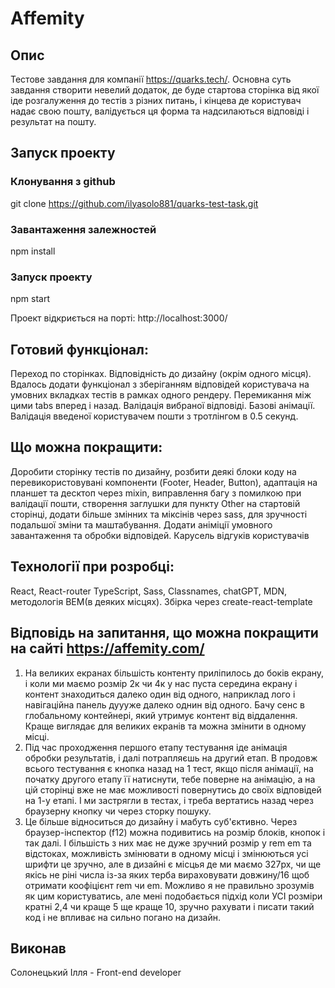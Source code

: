 # Affemity

## Опис

Тестове завдання для компанії https://quarks.tech/. Основна суть завдання створити невелий додаток, де буде стартова сторінка від якої іде розгалуження до тестів з різних питань, і кінцева де користувач надає свою пошту, валідується ця форма та надсилаються відповіді і результат на пошту.

## Запуск проекту

### Клонування з github

git clone https://github.com/ilyasolo881/quarks-test-task.git

### Завантаження залежностей

npm install

### Запуск проекту

npm start

Проект відкриється на порті: http://localhost:3000/

## Готовий функціонал:

Переход по сторінках. Відповідність до дизайну (окрім одного місця). Вдалось додати функціонал з зберіганням відповідей користувача на умовних вкладках тестів в рамках одного рендеру. Перемикання між цими tabs вперед і назад. Валідація вибраної відповіді. Базові анімації. Валідація введеної користувачем пошти з тротлінгом в 0.5 секунд.

## Що можна покращити:

Доробити сторінку тестів по дизайну, розбити деякі блоки коду на перевикористовувані компоненти (Footer, Header, Button), адаптація на планшет та десктоп через mixin, виправлення багу з помилкою при валідації пошти, створення заглушки для пункту Other на стартовій сторінці, додати більше змінних та міксінів через sass, для зручності подальшої зміни та маштабування. Додати аніміції умовного завантаження та обробки відповідей. Карусель відгуків користувачів

## Технології при розробці:

React, React-router TypeScript, Sass, Classnames, chatGPT, MDN, методологія BEM(в деяких місцях). Збірка через create-react-template

## Відповідь на запитання, що можна покращити на сайті https://affemity.com/

1. На великих екранах більшість контенту приліпилось до боків екрану, і коли ми маємо розмір 2к чи 4к у нас пуста середина екрану і контент знаходиться далеко один від одного, наприклад лого і навігаційна панель дуууже далеко однин від одного. Бачу сенс в глобальному контейнері, який утримує контент від віддалення. Краще виглядає для великих екранів та можна змінити в одному місці.
2. Під час проходження першого етапу тестування іде анімація обробки результатів, і далі потрапляєшь на другий етап. В продовж всього тестування є кнопка назад на 1 тест, якщо після анімації, на початку другого етапу її натиснути, тебе поверне на анімацію, а на цій сторінці вже не має можливості повернутись до своїх відповідей на 1-у етапі. І ми застрягли в тестах, і треба вертатись назад через браузерну кнопку чи через сторку пошуку.
3. Це більше відноситься до дизайну і мабуть суб'єктивно. Через браузер-інспектор (f12) можна подивитись на розмір блоків, кнопок і так далі. І більшість з них має не дуже зручний розмір у rem em та відстоках, можливість змінювати в одному місці і змінюються усі шрифти це зручно, але в дизайні є місцья де ми маємо 327px, чи ще якісь не ріні числа із-за яких терба вираховувати довжину/16 щоб отримати коофіцієнт rem чи em. Можливо я не правильно зрозумів як цим користуватись, але мені подобається підхід коли УСІ розміри кратні 2,4 чи краще 5 ще краще 10, зручно рахувати і писати такий код і не впливає на сильно погано на дизайн.

## Виконав

Солонецький Ілля - Front-end developer
